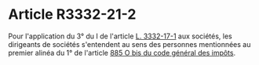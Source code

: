 # Article R3332-21-2

Pour l'application du 3° du I de l'article [L. 3332-17-1][1] aux sociétés, les dirigeants de sociétés s'entendent au sens des personnes mentionnées au premier alinéa du 1° de l'article [885 O bis du code général des impôts][2].

 [1]: /affichCodeArticle.do?cidTexte=LEGITEXT000006072050&idArticle=LEGIARTI000019292111&dateTexte=&categorieLien=cid
 [2]: /affichCodeArticle.do?cidTexte=LEGITEXT000006069577&idArticle=LEGIARTI000006305575&dateTexte=&categorieLien=cid